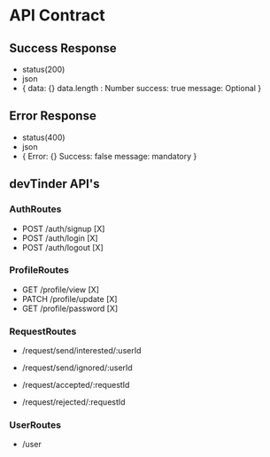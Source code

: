 # API Contract

## Success Response

- status(200)
- json
- {
  data: {}
  data.length : Number
  success: true
  message: Optional
  }

## Error Response

- status(400)
- json
- {
  Error: {}
  Success: false
  message: mandatory
  }

## devTinder API's

### AuthRoutes

- POST /auth/signup [X]
- POST /auth/login [X]
- POST /auth/logout [X]

### ProfileRoutes

- GET /profile/view [X]
- PATCH /profile/update [X]
- GET /profile/password [X]

### RequestRoutes

- /request/send/interested/:userId
- /request/send/ignored/:userId

- /request/accepted/:requestId
- /request/rejected/:requestId

### UserRoutes

- /user
